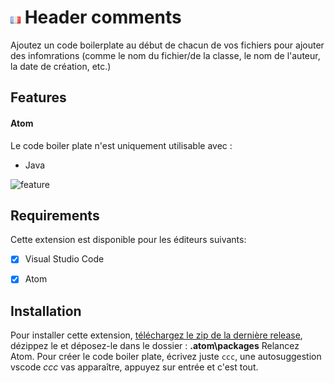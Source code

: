# ![Français](res/media/icons/fr.gif) Header comments

Ajoutez un code boilerplate au début de chacun de vos fichiers pour ajouter des infomrations (comme le nom du fichier/de la classe, le nom de l'auteur, la date de création, etc.)



## Features

#### Atom
Le code boiler plate n'est uniquement utilisable avec :
- Java

![feature](./media/feature-atom.gif)

## Requirements

Cette extension est disponible pour les éditeurs suivants:
- [x] Visual Studio Code
- [x] Atom


## Installation

Pour installer cette extension, [téléchargez le zip de la dernière release](https://github.com/Ttiki/ccc-0.0.1/releases), dézippez le et déposez-le dans le dossier :
**<user>.atom\packages**
Relancez Atom. Pour créer le code boiler plate, écrivez juste `ccc`, une autosuggestion vscode _ccc_ vas apparaître, appuyez sur entrée et c'est tout.